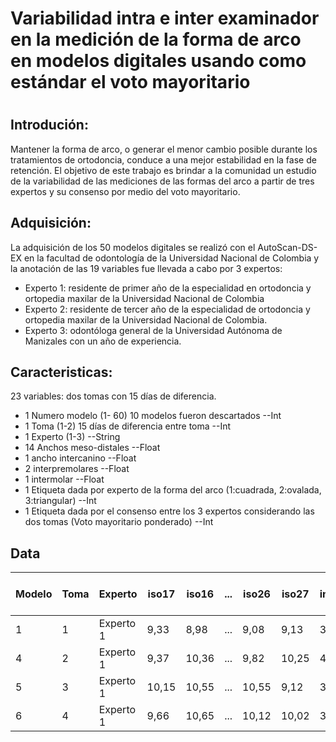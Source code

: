 # Variabilidad intra e inter examinador en la medición de la forma de arco en modelos digitales usando como estándar el voto mayoritario
#
## Introdución:
Mantener la forma de arco, o generar el menor cambio posible durante los tratamientos de ortodoncia, conduce a una mejor estabilidad en la fase de retención. El objetivo de este trabajo es brindar a la comunidad un estudio de la variabilidad de las mediciones de las formas del arco a partir de tres expertos y su consenso por medio del voto mayoritario.

## Adquisición:
La adquisición de los 50 modelos digitales se realizó con el AutoScan-DS-EX en la facultad de odontología de la Universidad Nacional de Colombia y la anotación de las 19 variables fue llevada a cabo por 3 expertos:

- Experto 1: residente de primer año de la especialidad en ortodoncia y ortopedia maxilar de la Universidad Nacional de Colombia
- Experto 2: residente de tercer año de la especialidad de ortodoncia y ortopedia maxilar de la Universidad Nacional de Colombia.
- Experto 3: odontóloga general de la Universidad Autónoma de Manizales con un año de experiencia.

## Caracteristicas:
23 variables: dos tomas con 15 días de diferencia.

- 1 Numero modelo (1- 60) 10 modelos fueron descartados --Int
- 1 Toma (1-2) 15 días de diferencia entre toma --Int
- 1 Experto (1-3) --String
- 14 Anchos meso-distales  --Float
- 1 ancho intercanino  --Float
- 2 interpremolares  --Float
- 1 intermolar  --Float
- 1 Etiqueta dada por experto de la forma del arco (1:cuadrada, 2:ovalada, 3:triangular)  --Int 
- 1 Etiqueta dada por el consenso entre los 3 expertos considerando las dos tomas (Voto mayoritario ponderado)  --Int

## Data 
| **Modelo** | **Toma** | **Experto** | **iso17** | **iso16** | **...** | **iso26** | **iso27** | **ancho intercanino (3-3)** | **anchura interpremolar (4-4)** | **anchura interpremolar (5-5)** | **ancho intermolar** | **Etiqueta (Voto Mayoritario)** | **Etiqueta (experto) ** |
|------------|----------|-------------|-----------|------------|---------|-----------|-----------|-----------------------------|---------------------------------|---------------------------------|----------------------|---------------------------------|-------------------------|
| 1          | 1        | Experto 1   | 9,33      | 8,98       | ...     | 9,08      | 9,13      | 36,33                       | 33,46                           | 35,76                           | 38,91                | 2                               | 1                       |
| 4          | 2        | Experto 1   | 9,37      | 10,36      | ...     | 9,82      | 10,25     | 42,04                       | 38,21                           | 46,7                            | 45,84                | 2                               | 2                       |
| 5          | 3        | Experto 1   | 10,15     | 10,55      | ...     | 10,55     | 9,12      | 32,89                       | 28,58                           | 36,52                           | 41,26                | 3                               | 3                       |
| 6          | 4        | Experto 1   | 9,66      | 10,65      | ...     | 10,12     | 10,02     | 36,91                       | 34,13                           | 37,77                           | 40,4                 | 3                               | 3                       |
